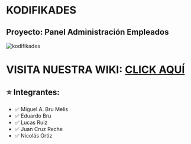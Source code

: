 # KODIFIKADES
## Proyecto: Panel Administración Empleados
![kodifikades](https://github.com/CodeSystem2022/Kodifikades_Proyecto_Python/assets/81488933/55358dff-a147-495b-ba08-26b8129e73cf)


# VISITA NUESTRA WIKI: [CLICK AQUÍ](https://github.com/CodeSystem2022/Kodifikades_Proyecto_Python/wiki "Página wiki Kodifikades")


## :star: Integrantes:
- :white_check_mark: Miguel A. Bru Melis <br>
- :white_check_mark: Eduardo Bru <br>
- :white_check_mark: Lucas Ruiz <br>
- :white_check_mark: Juan Cruz Reche <br>
- :white_check_mark: Nicolás Ortiz <br>

